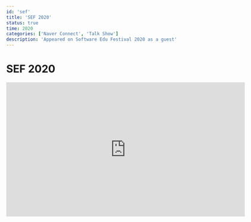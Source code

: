 ```yaml
---
id: 'sef'
title: 'SEF 2020'
status: true
time: 2020
categories: ['Naver Connect', 'Talk Show']
description: 'Appeared on Software Edu Festival 2020 as a guest'
---
```


# SEF 2020

<div class='videoContainer'>
  <iframe
    src='https://www.youtube.com/embed/Qv1VcuVapjI'
    class='video'
    width='640'
    height='360'
    frameborder='0'
    allowfullscreen>
  </iframe>
</div>
